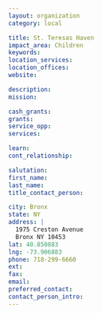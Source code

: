 ```yaml
---
layout: organization
category: local

title: St. Teresas Haven
impact_area: Children
keywords: 
location_services: 
location_offices: 
website: 

description: 
mission: 

cash_grants: 
grants: 
service_opp: 
services: 

learn: 
cont_relationship: 

salutation: 
first_name: 
last_name: 
title_contact_person: 

city: Bronx
state: NY
address: |
  1975 Creston Avenue    
  Bronx NY 10453
lat: 40.850883
lng: -73.906883
phone: 718-299-6660
ext: 
fax: 
email: 
preferred_contact: 
contact_person_intro: 
---
```

